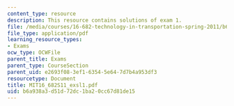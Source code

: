 ```yaml
---
content_type: resource
description: This resource contains solutions of exam 1.
file: /media/courses/16-682-technology-in-transportation-spring-2011/b6a938a3d51d72dc1ba20cc67d81de15_MIT16_682S11_exsl1.pdf
file_type: application/pdf
learning_resource_types:
- Exams
ocw_type: OCWFile
parent_title: Exams
parent_type: CourseSection
parent_uid: e2693f08-3ef1-6354-5e64-7d7b4a953df3
resourcetype: Document
title: MIT16_682S11_exsl1.pdf
uid: b6a938a3-d51d-72dc-1ba2-0cc67d81de15
---
```

